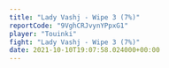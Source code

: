 ```yaml
---
title: "Lady Vashj - Wipe 3 (7%)"
reportCode: "9VghCRJvynYPpxG1"
player: "Touinki"
fight: "Lady Vashj - Wipe 3 (7%)"
date: 2021-10-10T19:07:58.024000+00:00
---
```

